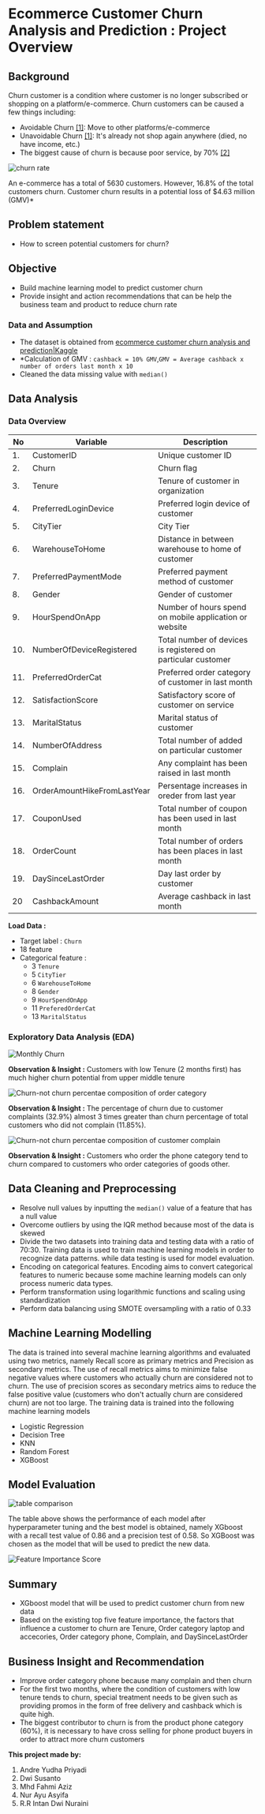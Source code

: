 # Ecommerce Customer Churn Analysis and Prediction : Project Overview

## Background
Churn customer is a condition where customer is no longer subscribed or shopping on a platform/e-commerce. Churn customers can be caused a few things including:
- Avoidable Churn [[1]](https://sixteenventures.com/churn-classification): Move to other platforms/e-commerce
- Unavoidable Churn [[1]](https://sixteenventures.com/churn-classification): It's already not shop again anywhere (died, no have income, etc.)
- The biggest cause of churn is because poor service, by 70% [[2]](https://www.superoffice.com/blog/reduce-customer-churn/)

![churn rate](https://user-images.githubusercontent.com/99067852/162482129-e214d16a-e688-48c9-8cc5-e07a14082aab.jpg)

An e-commerce has a total of 5630 customers. However, 16.8% of the total customers churn. Customer churn results in a potential loss of $4.63 million (GMV)*

## Problem statement
- How to screen potential customers for churn?

## Objective
- Build machine learning model to predict customer churn
- Provide insight and action recommendations that can be help the business team and product to reduce churn rate

### Data and Assumption
- The dataset is obtained from [ecommerce customer churn analysis and prediction|Kaggle](https://www.kaggle.com/datasets/ankitverma2010/ecommerce-customer-churn-analysis-and-prediction)
- *Calculation of GMV : `cashback = 10% GMV`,`GMV = Average cashback x number of orders last month x 10`
- Cleaned the data missing value with `median()`

## Data Analysis
### Data Overview
| **No** | **Variable** | **Description** |
|----|----------|-------------|
|1.|CustomerID|Unique customer ID|
|2.|Churn|Churn flag|
|3.|Tenure|Tenure of customer in organization|
|4.|PreferredLoginDevice|Preferred login device of customer|
|5.|CityTier| City Tier|
|6.|WarehouseToHome|Distance in between warehouse to home of customer|
|7.|PreferredPaymentMode|Preferred payment method of customer|
|8.|Gender|Gender of customer|
|9.|HourSpendOnApp|Number of hours spend on mobile application or website|
|10.|NumberOfDeviceRegistered|Total number of devices is registered on particular customer|
|11.|PreferredOrderCat|Preferred order category of customer in last month|
|12.|SatisfactionScore|Satisfactory score of customer on service|
|13.|MaritalStatus|Marital status of customer|
|14.|NumberOfAddress|Total number of added on particular customer|
|15.|Complain|Any complaint has been raised in last month|
|16.|OrderAmountHikeFromLastYear|Persentage increases in oreder from last year|
|17.|CouponUsed|Total number of coupon has been used in last month|
|18.|OrderCount|Total number of orders has been places in last month|
|19.|DaySinceLastOrder|Day last order by customer|
|20|CashbackAmount|Average cashback in last month|

**Load Data :**
- Target label : `Churn`
- 18 feature
- Categorical feature :
    - 3 `Tenure`
    - 5 `CityTier`
    - 6 `WarehouseToHome`
    - 8 `Gender`
    - 9 `HourSpendOnApp`
    - 11 `PreferedOrderCat`
    - 13 `MaritalStatus`

### Exploratory Data Analysis (EDA) 
![Monthly Churn](https://user-images.githubusercontent.com/99067852/162407929-bbef5ac4-7084-4535-bf16-1b54bda2ccd8.jpg)

**Observation & Insight :**
Customers with low Tenure (2 months first) has much higher churn potential from upper middle tenure

![Churn-not churn percentae composition of order category](https://user-images.githubusercontent.com/99067852/162407956-1e25eced-4a90-40db-a397-0bbc3eecd1e4.jpg)

**Observation & Insight :**
The percentage of churn due to customer complaints (32.9%) almost 3 times greater than churn percentage of total customers who did not complain (11.85%).

![Churn-not churn percentae composition of customer complain](https://user-images.githubusercontent.com/99067852/162407978-5099f4e7-6ee4-458d-9b64-4aa2fda604b6.jpg)

**Observation & Insight :**
Customers who order the phone category tend to churn compared to customers who order categories of goods other.

## Data Cleaning and Preprocessing
- Resolve null values by inputting the `median()` value of a feature that has a null value
- Overcome outliers by using the IQR method because most of the data is skewed
- Divide the two datasets into training data and testing data with a ratio of 70:30. Training data is used to train machine learning models in order to recognize data patterns. while data testing is used for model evaluation.
- Encoding on categorical features. Encoding aims to convert categorical features to numeric because some machine learning models can only process numeric data types.
- Perform transformation using logarithmic functions and scaling using standardization
- Perform data balancing using SMOTE oversampling with a ratio of 0.33

## Machine Learning Modelling
The data is trained into several machine learning algorithms and evaluated using two metrics, namely Recall score as primary metrics and Precision as secondary metrics. The use of recall metrics aims to minimize false negative values where customers who actually churn are considered not to churn. The use of precision scores as secondary metrics aims to reduce the false positive value (customers who don't actually churn are considered churn) are not too large. The training data is trained into the following machine learning models
- Logistic Regression
- Decision Tree
- KNN
- Random Forest
- XGBoost

## Model Evaluation
![table comparison](https://user-images.githubusercontent.com/99067852/162470906-8dd1ff34-e764-401b-b8ca-ab8aff5ffa91.jpg)

The table above shows the performance of each model after hyperparameter tuning and the best model is obtained, namely XGboost with a recall test value of 0.86 and a precision test of 0.58. So XGBoost was chosen as the model that will be used to predict the new data.

![Feature Importance Score](https://user-images.githubusercontent.com/99067852/162472132-47f617c9-bfef-4885-a95b-822c7bda72b7.png)

## Summary
- XGboost model that will be used to predict customer churn from new data    
- Based on the existing top five feature importance, the factors that influence a customer to churn are Tenure, Order category laptop and accecories, Order category phone, Complain, and DaySinceLastOrder


## Business Insight and Recommendation
- Improve order category phone because many complain and then churn
- For the first two months, where the condition of customers with low tenure tends to churn, special treatment needs to be given such as providing promos in the form of free delivery and cashback which is quite high.
- The biggest contributor to churn is from the product phone category (60%), it is necessary to have cross selling for phone product buyers in order to attract more churn customers

**This project made by:**
1. Andre Yudha Priyadi
2. Dwi Susanto
3. Mhd Fahmi Aziz
4. Nur Ayu Asyifa
5. R.R Intan Dwi Nuraini
